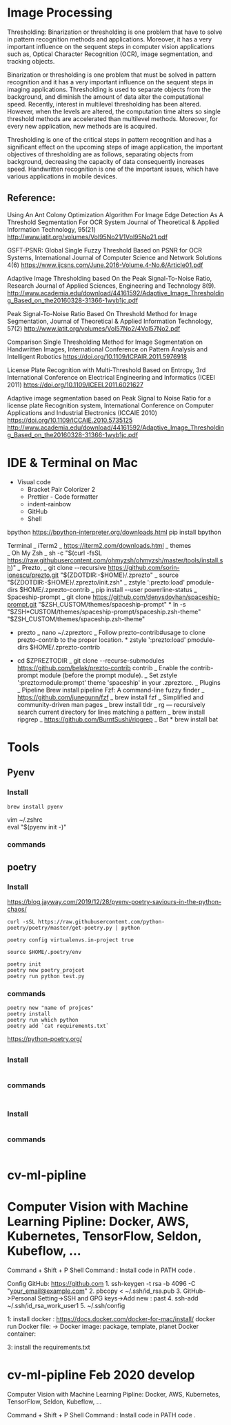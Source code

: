 # Image Processing

Thresholding:
Binarization or thresholding is one problem that have to solve in pattern recognition methods and applications. Moreover, it has a very important influence on the sequent steps in computer vision applications such as, Optical Character Recognition (OCR), image segmentation, and tracking objects.

Binarization or thresholding is one problem that must be solved in pattern recognition and it has a very important influence on the sequent steps in imaging applications. Thresholding is used to separate objects from the background, and diminish the amount of data alter the computational speed. Recently, interest in multilevel thresholding has been altered. However, when the levels are altered, the computation time alters so single threshold methods are accelerated than multilevel methods. Moreover, for every new application, new methods are is acquired.

Thresholding is one of the critical steps in pattern recognition and has a significant effect on the upcoming steps of image application, the important objectives of thresholding are as follows, separating objects from background, decreasing the capacity of data consequently increases speed. Handwritten recognition is one of the important issues, which have various applications in mobile devices.

## Reference:

Using An Ant Colony Optimization Algorithm For Image Edge Detection As A Threshold Segmentation For OCR System Journal of Theoretical & Applied Information Technology, 95(21)
http://www.jatit.org/volumes/Vol95No21/1Vol95No21.pdf

GSFT-PSNR: Global Single Fuzzy Threshold Based on PSNR for OCR Systems, International Journal of Computer Science and Network Solutions 4(6)
https://www.ijcsns.com/June.2016-Volume.4-No.6/Article01.pdf

Adaptive Image Thresholding based On the Peak Signal-To-Noise Ratio, Research Journal of Applied Sciences, Engineering and Technology 8(9).
http://www.academia.edu/download/44161592/Adaptive_Image_Thresholding_Based_on_the20160328-31366-1wyb1jc.pdf

Peak Signal-To-Noise Ratio Based On Threshold Method for Image Segmentation, Journal of Theoretical & Applied Information Technology, 57(2)
http://www.jatit.org/volumes/Vol57No2/4Vol57No2.pdf

Comparison Single Thresholding Method for Image Segmentation on Handwritten Images, International Conference on Pattern Analysis and Intelligent Robotics
https://doi.org/10.1109/ICPAIR.2011.5976918

License Plate Recognition with Multi-Threshold Based on Entropy, 3rd International Conference on Electrical Engineering and Informatics (ICEEI 2011)
https://doi.org/10.1109/ICEEI.2011.6021627

Adaptive image segmentation based on Peak Signal to Noise Ratio for a license plate Recognition system, International Conference on Computer Applications and Industrial Electronics (ICCAIE 2010)
https://doi.org/10.1109/ICCAIE.2010.5735125
http://www.academia.edu/download/44161592/Adaptive_Image_Thresholding_Based_on_the20160328-31366-1wyb1jc.pdf

# IDE & Terminal on Mac

- Visual code
  - Bracket Pair Colorizer 2
  - Prettier - Code formatter
  - indent-rainbow
  - GitHub
  - Shell

bpython https://bpython-interpreter.org/downloads.html
pip install bpython

Terminal
_ iTerm2
_ https://iterm2.com/downloads.html
_ themes  
 _ Oh My Zsh
_ sh -c "\$(curl -fsSL https://raw.githubusercontent.com/ohmyzsh/ohmyzsh/master/tools/install.sh)"
_ Prezto,
_ git clone --recursive https://github.com/sorin-ionescu/prezto.git "${ZDOTDIR:-$HOME}/.zprezto"
_ source "${ZDOTDIR:-$HOME}/.zprezto/init.zsh"
_ zstyle ':prezto:load' pmodule-dirs \$HOME/.zprezto-contrib
_ pip install --user powerline-status
_ Spaceship-prompt
_ git clone https://github.com/denysdovhan/spaceship-prompt.git "$ZSH_CUSTOM/themes/spaceship-prompt"
                * ln -s "$ZSH\*CUSTOM/themes/spaceship-prompt/spaceship.zsh-theme" "\$ZSH_CUSTOM/themes/spaceship.zsh-theme"

- prezto
  _ nano ~/.zpreztorc
  _ Follow prezto-contrib#usage to clone prezto-contrib to the proper location. \* zstyle ':prezto:load' pmodule-dirs \$HOME/.zprezto-contrib

* cd \$ZPREZTODIR
  _ git clone --recurse-submodules https://github.com/belak/prezto-contrib contrib
  _ Enable the contrib-prompt module (before the prompt module).
  _ Set zstyle ':prezto:module:prompt' theme 'spaceship' in your .zpreztorc.
  _ Plugins
  _ Pipeline
  Brew install pipeline
  Fzf: A command-line fuzzy finder
  _ https://github.com/junegunn/fzf
  _ brew install fzf
  _ Simplified and community-driven man pages
  _ brew install tldr
  _ rg — recursively search current directory for lines matching a pattern
  _ brew install ripgrep
  _ https://github.com/BurntSushi/ripgrep
  \_ Bat \* brew install bat

# Tools

## Pyenv

### Install

```
brew install pyenv
```

vim ~/.zshrc  
eval "\$(pyenv init -)"

### commands

## poetry

### Install

https://blog.jayway.com/2019/12/28/pyenv-poetry-saviours-in-the-python-chaos/

```
curl -sSL https://raw.githubusercontent.com/python-poetry/poetry/master/get-poetry.py | python

poetry config virtualenvs.in-project true

source $HOME/.poetry/env

poetry init
poetry new poetry_projcet
poetry run python test.py

```

### commands

```
poetry new "name of projces"
poetry install
poetry run which python
poetry add `cat requirements.txt`

```

https://python-poetry.org/

##

### Install

```

```

### commands

```

```

##

### Install

```

```

### commands

```

```

# cv-ml-pipline

# Computer Vision with Machine Learning Pipline: Docker, AWS, Kubernetes, TensorFlow, Seldon, Kubeflow, ...

Command + Shift + P
Shell Command : Install code in PATH
code .

Config GitHub: https://github.com 1. ssh-keygen -t rsa -b 4096 -C "your_email@example.com" 2. pbcopy < ~/.ssh/id_rsa.pub 3. GitHub->Personal Setting->SSH and GPG keys->Add new : past 4. ssh-add ~/.ssh/id_rsa_work_user1 5. ~/.ssh/config

1: install docker : https://docs.docker.com/docker-for-mac/install/
docker run
Docker file: -> Docker image: package, template, planet
Docker container:

3: install the requirements.txt

# cv-ml-pipline Feb 2020 develop

Computer Vision with Machine Learning Pipline: Docker, AWS, Kubernetes, TensorFlow, Seldon, Kubeflow, ...

Command + Shift + P
Shell Command : Install code in PATH
code .
